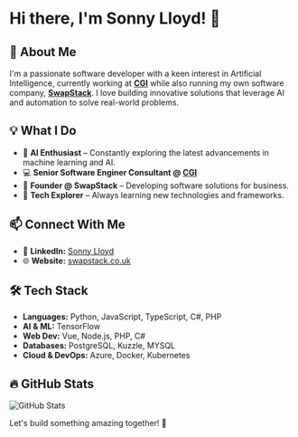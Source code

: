 # Hi there, I'm Sonny Lloyd! 👋

## 🚀 About Me
I'm a passionate software developer with a keen interest in Artificial Intelligence, currently working at **[CGI](https://www.cgi.com/en)** while also running my own software company, **[SwapStack](https://swapstack.co.uk)**. I love building innovative solutions that leverage AI and automation to solve real-world problems.

## 💡 What I Do
- 🧠 **AI Enthusiast** – Constantly exploring the latest advancements in machine learning and AI.
- 💻 **Senior Software Enginer Consultant @ [CGI](https://www.cgi.com/en)**
- 🏢 **Founder @ SwapStack** – Developing software solutions for business.
- 🔬 **Tech Explorer** – Always learning new technologies and frameworks.

## 📫 Connect With Me
- 💼 **LinkedIn:** [Sonny Lloyd](https://www.linkedin.com/in/sonnylloyduk/)
- 🌐 **Website:** [swapstack.co.uk](https://swapstack.co.uk)

## 🛠 Tech Stack
- **Languages:** Python, JavaScript, TypeScript, C#, PHP
- **AI & ML:** TensorFlow
- **Web Dev:** Vue, Node.js, PHP, C#
- **Databases:** PostgreSQL, Kuzzle, MYSQL
- **Cloud & DevOps:** Azure, Docker, Kubernetes

## 🔥 GitHub Stats
![GitHub Stats](https://github-readme-stats.vercel.app/api?username=sonnylloyd&show_icons=true&theme=radical)

Let's build something amazing together! 🚀
